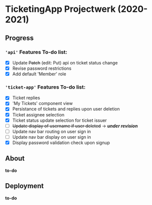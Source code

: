# TicketingApp Projectwerk (2020-2021)

## Progress
### `'api'` Features To-do list:
- [x] Update ~~Patch~~ (edit: Put) api on ticket status change
- [x] Revise password restrictions
- [x] Add default 'Member' role

### `'ticket-app'` Features To-do list:
- [x] Ticket replies
- [x] 'My Tickets' component view
- [x] Persistance of tickets and replies upon user deletion
- [x] Ticket assignee selection
- [x] Ticket status update selection for ticket issuer
- [ ] ~~Update display of username if user deleted~~ &rarr; __*under revision*__
- [ ] Update nav bar routing on user sign in
- [ ] Update nav bar display on user sign in
- [x] Display password validation check upon signup

## About

**to-do**

## Deployment

**to-do**


